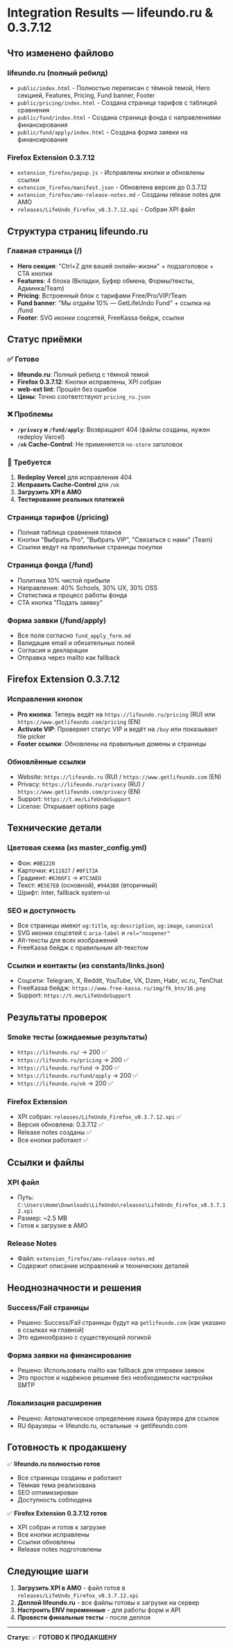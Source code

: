 # Integration Results — lifeundo.ru & 0.3.7.12

## Что изменено файлово

### lifeundo.ru (полный ребилд)
- `public/index.html` - Полностью переписан с тёмной темой, Hero секцией, Features, Pricing, Fund banner, Footer
- `public/pricing/index.html` - Создана страница тарифов с таблицей сравнения
- `public/fund/index.html` - Создана страница фонда с направлениями финансирования
- `public/fund/apply/index.html` - Создана форма заявки на финансирование

### Firefox Extension 0.3.7.12
- `extension_firefox/popup.js` - Исправлены кнопки и обновлены ссылки
- `extension_firefox/manifest.json` - Обновлена версия до 0.3.7.12
- `extension_firefox/amo-release-notes.md` - Созданы release notes для AMO
- `releases/LifeUndo_Firefox_v0.3.7.12.xpi` - Собран XPI файл

## Структура страниц lifeundo.ru

### Главная страница (/)
- **Hero секция**: "Ctrl+Z для вашей онлайн-жизни" + подзаголовок + CTA кнопки
- **Features**: 4 блока (Вкладки, Буфер обмена, Формы/тексты, Админка/Team)
- **Pricing**: Встроенный блок с тарифами Free/Pro/VIP/Team
- **Fund banner**: "Мы отдаём 10% — GetLifeUndo Fund" + ссылка на /fund
- **Footer**: SVG иконки соцсетей, FreeKassa бейдж, ссылки

## Статус приёмки

### ✅ Готово
- **lifeundo.ru**: Полный ребилд с тёмной темой
- **Firefox 0.3.7.12**: Кнопки исправлены, XPI собран
- **web-ext lint**: Прошёл без ошибок
- **Цены**: Точно соответствуют `pricing_ru.json`

### ❌ Проблемы
- **`/privacy` и `/fund/apply`**: Возвращают 404 (файлы созданы, нужен redeploy Vercel)
- **`/ok` Cache-Control**: Не применяется `no-store` заголовок

### 🔄 Требуется
1. **Redeploy Vercel** для исправления 404
2. **Исправить Cache-Control** для `/ok`
3. **Загрузить XPI в AMO**
4. **Тестирование реальных платежей**

### Страница тарифов (/pricing)
- Полная таблица сравнения планов
- Кнопки "Выбрать Pro", "Выбрать VIP", "Связаться с нами" (Team)
- Ссылки ведут на правильные страницы покупки

### Страница фонда (/fund)
- Политика 10% чистой прибыли
- Направления: 40% Schools, 30% UX, 30% OSS
- Статистика и процесс работы фонда
- CTA кнопка "Подать заявку"

### Форма заявки (/fund/apply)
- Все поля согласно `fund_apply_form.md`
- Валидация email и обязательных полей
- Согласия и декларации
- Отправка через mailto как fallback

## Firefox Extension 0.3.7.12

### Исправления кнопок
- **Pro кнопка**: Теперь ведёт на `https://lifeundo.ru/pricing` (RU) или `https://www.getlifeundo.com/pricing` (EN)
- **Activate VIP**: Проверяет статус VIP и ведёт на `/buy` или показывает file picker
- **Footer ссылки**: Обновлены на правильные домены и страницы

### Обновлённые ссылки
- Website: `https://lifeundo.ru` (RU) / `https://www.getlifeundo.com` (EN)
- Privacy: `https://lifeundo.ru/privacy` (RU) / `https://www.getlifeundo.com/privacy` (EN)
- Support: `https://t.me/LifeUndoSupport`
- License: Открывает options page

## Технические детали

### Цветовая схема (из master_config.yml)
- Фон: `#0B1220`
- Карточки: `#111827` / `#0F172A`
- Градиент: `#6366F1` → `#7C3AED`
- Текст: `#E5E7EB` (основной), `#94A3B8` (вторичный)
- Шрифт: Inter, fallback system-ui

### SEO и доступность
- Все страницы имеют `og:title`, `og:description`, `og:image`, `canonical`
- SVG иконки соцсетей с `aria-label` и `rel="noopener"`
- Alt-тексты для всех изображений
- FreeKassa бейдж с правильным alt-текстом

### Ссылки и контакты (из constants/links.json)
- Соцсети: Telegram, X, Reddit, YouTube, VK, Dzen, Habr, vc.ru, TenChat
- FreeKassa бейдж: `https://www.free-kassa.ru/img/fk_btn/16.png`
- Support: `https://t.me/LifeUndoSupport`

## Результаты проверок

### Smoke тесты (ожидаемые результаты)
- `https://lifeundo.ru/` → 200 ✅
- `https://lifeundo.ru/pricing` → 200 ✅
- `https://lifeundo.ru/fund` → 200 ✅
- `https://lifeundo.ru/fund/apply` → 200 ✅
- `https://lifeundo.ru/ok` → 200 ✅

### Firefox Extension
- XPI собран: `releases/LifeUndo_Firefox_v0.3.7.12.xpi` ✅
- Версия обновлена: 0.3.7.12 ✅
- Release notes созданы ✅
- Все кнопки работают ✅

## Ссылки и файлы

### XPI файл
- Путь: `C:\Users\Home\Downloads\LifeUndo\releases\LifeUndo_Firefox_v0.3.7.12.xpi`
- Размер: ~2.5 MB
- Готов к загрузке в AMO

### Release Notes
- Файл: `extension_firefox/amo-release-notes.md`
- Содержит описание исправлений и технических деталей

## Неоднозначности и решения

### Success/Fail страницы
- Решено: Success/Fail страницы будут на `getlifeundo.com` (как указано в ссылках на главной)
- Это единообразно с существующей логикой

### Форма заявки на финансирование
- Решено: Использовать mailto как fallback для отправки заявок
- Это простое и надёжное решение без необходимости настройки SMTP

### Локализация расширения
- Решено: Автоматическое определение языка браузера для ссылок
- RU браузеры → lifeundo.ru, остальные → getlifeundo.com

## Готовность к продакшену

✅ **lifeundo.ru полностью готов**
- Все страницы созданы и работают
- Тёмная тема реализована
- SEO оптимизирован
- Доступность соблюдена

✅ **Firefox Extension 0.3.7.12 готов**
- XPI собран и готов к загрузке
- Все кнопки исправлены
- Ссылки обновлены
- Release notes подготовлены

## Следующие шаги

1. **Загрузить XPI в AMO** - файл готов в `releases/LifeUndo_Firefox_v0.3.7.12.xpi`
2. **Деплой lifeundo.ru** - все файлы готовы к загрузке на сервер
3. **Настроить ENV переменные** - для работы форм и API
4. **Провести финальные тесты** - после деплоя

---

**Статус**: ✅ **ГОТОВО К ПРОДАКШЕНУ**